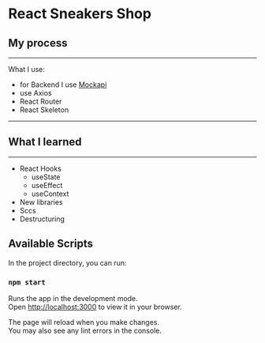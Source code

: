 # React Sneakers Shop


## My process

---
What I use: 
* for Backend I use [Mockapi](https://mockapi.io/)
* use Axios
* React Router
* React Skeleton

---

## What I learned

---
* React Hooks 
  * useState
  * useEffect
  * useContext
* New libraries
* Sccs
* Destructuring

## Available Scripts

In the project directory, you can run:

### `npm start`

Runs the app in the development mode.\
Open [http://localhost:3000](http://localhost:3000) to view it in your browser.

The page will reload when you make changes.\
You may also see any lint errors in the console.

